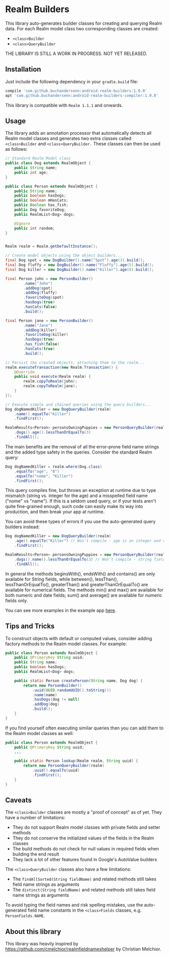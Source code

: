 # Realm Builders

This library auto-generates builder classes for creating and querying Realm data.
For each Realm model class two corresponding classes are created:

* `<class>Builder`
* `<class>QueryBuilder`

THE LIBRARY IS STILL A WORK IN PROGRESS. NOT YET RELEASED.

## Installation

Just include the following dependency in your `gradle.build` file:

```gradle
compile 'com.github.buchandersenn:android-realm-builders:1.0.0'
apt 'com.github.buchandersenn:android-realm-builders-compiler:1.0.0'
```

This library is compatible with  `Realm 1.1.1` and onwards.

## Usage

The library adds an annotation processor that automatically detects all Realm model classes and
generates two extra classes called `<class>Builder` and `<class>QueryBuilder.` These classes can
then be used as follows:

```java
// Standard Realm Model class
public class Dog extends RealmObject {
    public String name;
    public int age;
}

public class Person extends RealmObject {
    public String name;
    public boolean hasDogs;
    public boolean mHasCats;
    public Boolean has_fish;
    public Dog favoriteDog;
    public RealmList<Dog> dogs;

    @Ignore
    public int random;
}


Realm realm = Realm.getDefaultInstance();

// Create model objects using the object builders...
final Dog spot = new DogBuilder().name("Spot").age(3).build();
final Dog fluffy = new DogBuilder().name("Fluffy").age(5).build();
final Dog killer = new DogBuilder().name("Killer").age(8).build();

final Person john = new PersonBuilder()
        .name("John")
        .addDog(spot)
        .addDog(fluffy)
        .favoriteDog(spot)
        .hasDogs(true)
        .hasCats(false)
        .build();

final Person jane = new PersonBuilder()
        .name("Jane")
        .addDog(killer)
        .favoriteDog(killer)
        .hasDogs(true)
        .has_fish(false)
        .hasCats(true)
        .build();

// Persist the created objects, attaching them to the realm...
realm.executeTransaction(new Realm.Transaction() {
    @Override
    public void execute(Realm realm) {
        realm.copyToRealm(john);
        realm.copyToRealm(jane);
    }
});

// Execute simple and chained queries using the query builders...
Dog dogNamedKiller = new DogQueryBuilder(realm)
    .name().equalTo("Killer")
    .findFirst();

RealmResults<Person> personsOwningPuppies = new PersonQueryBuilder(realm)
    .dogs().age().lessThanOrEqualTo(3)
    .findAll();
```

The main benefits are the removal of all the error-prone field name strings
and the added type safety in the queries. Consider the standard Realm query:

```java
Dog dogNamedKiller = realm.where(Dog.class)
    .equalTo("age", "8")
    .equalTo("nome", "Killer")
    .findFirst();
```

This query compiles fine, but throws an exception at runtime due to type mismatch
(string vs. integer for the age) and a misspelled field name ("nome" vs "name").
If this is a seldom used query, or if your tests aren't quite fine-grained enough,
such code can easily make its way into production, and then break your app at runtime.

You can avoid these types of errors if you use the auto-generated query builders instead:

```java
Dog dogNamedKiller = new DogQueryBuilder(realm)
    .age().equalTo("Killer") // Won't compile - age is an integer and can't be compared to a string
    .findFirst();

RealmResults<Person> personsOwningPuppies = new PersonQueryBuilder(realm)
    .dogs().name().lessThanOrEqualTo(3) // Won't compile - string fields doesn't support lessThanOrEqualTo
    .findAll();
```

In general the methods beginsWith(), endsWith() and contains() are only available for String fields,
while between(), lessThan(), lessThanOrEqualTo(), greaterThan() and greaterThanOrEqualTo() are
available for numerical fields. The methods min() and max() are available for both numeric and
date fields; sum() and average() are available for numeric fields only.

You can see more examples in the example app [here](/example).

## Tips and Tricks

To construct objects with default or computed values, consider adding factory methods to
the Realm model classes. For example:

```java
public class Person extends RealmObject {
    public @PrimaryKey String uuid;
    public String name;
    public boolean hasDogs;
    public RealmList<Dog> dogs;

    public static Person createPerson(String name, Dog dog) {
        return new PersonBuilder()
            .uuid(UUID.randomUUID().toString())
            .name(name)
            .hasDogs(dog != null)
            .addDog(dog)
            .build();
    }
}
```

If you find yourself often executing similar queries then you can add them to
the Realm model classes as well:

```java
public class Person extends RealmObject {
    public @PrimaryKey String uuid;
    ...

    public static Person lookup(Realm realm, String uuid) {
        return new PersonQueryBuilder(realm)
            .uuid().equalTo(uuid)
            .findFirst();
    }
}
```

## Caveats

The `<class>Builder` classes are mostly a "proof of concept" as of yet. They have a number
of limitations:

* They do not support Realm model classes with private fields and setter methods
* They do not conserve the initialized values of the fields in the Realm classes
* The build methods do not check for null values in required fields when building the end result
* They lack a lot of other features found in Google's AutoValue builders

The `<class>QueryBuilder` classes also have a few limitations:

* The `findAllSorted(String fieldName)` and related methods still takes field name strings as arguments
* The `distinct(String fieldName)` and related methods still takes field name strings as arguments

To avoid typing the field names and risk spelling mistakes, use the auto-generated field name
constants in the `<class>Fields` classes, e.g. `PersonFields.NAME`.

## About this library

This library was heavily inspired by https://github.com/cmelchior/realmfieldnameshelper
by Christian Melchior.
